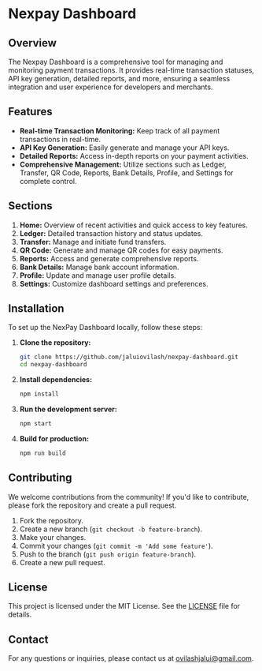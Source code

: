 # Nexpay Dashboard

## Overview

The Nexpay Dashboard is a comprehensive tool for managing and monitoring payment transactions. It provides real-time transaction statuses, API key generation, detailed reports, and more, ensuring a seamless integration and user experience for developers and merchants.

## Features

- **Real-time Transaction Monitoring:** Keep track of all payment transactions in real-time.
- **API Key Generation:** Easily generate and manage your API keys.
- **Detailed Reports:** Access in-depth reports on your payment activities.
- **Comprehensive Management:** Utilize sections such as Ledger, Transfer, QR Code, Reports, Bank Details, Profile, and Settings for complete control.

## Sections

1. **Home:** Overview of recent activities and quick access to key features.
2. **Ledger:** Detailed transaction history and status updates.
3. **Transfer:** Manage and initiate fund transfers.
4. **QR Code:** Generate and manage QR codes for easy payments.
5. **Reports:** Access and generate comprehensive reports.
6. **Bank Details:** Manage bank account information.
7. **Profile:** Update and manage user profile details.
8. **Settings:** Customize dashboard settings and preferences.

## Installation

To set up the NexPay Dashboard locally, follow these steps:

1. **Clone the repository:**
   ```bash
   git clone https://github.com/jaluiovilash/nexpay-dashboard.git
   cd nexpay-dashboard
   ```

2. **Install dependencies:**
   ```bash
   npm install
   ```

3. **Run the development server:**
   ```bash
   npm start
   ```

4. **Build for production:**
   ```bash
   npm run build
   ```

## Contributing

We welcome contributions from the community! If you'd like to contribute, please fork the repository and create a pull request.

1. Fork the repository.
2. Create a new branch (`git checkout -b feature-branch`).
3. Make your changes.
4. Commit your changes (`git commit -m 'Add some feature'`).
5. Push to the branch (`git push origin feature-branch`).
6. Create a new pull request.

## License

This project is licensed under the MIT License. See the [LICENSE](LICENSE) file for details.

## Contact

For any questions or inquiries, please contact us at ovilashjalui@gmail.com.
